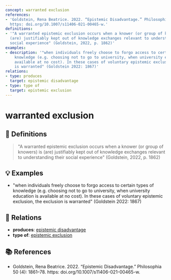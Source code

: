 ```yaml
---
concept: warranted exclusion
references:
- 'Goldstein, Rena Beatrice. 2022. “Epistemic Disadvantage.” Philosophia 50 (4): 1861–78.
  https: doi.org/10.1007/s11406-021-00465-w.'
definitions:
- '"A warranted epistemic exclusion occurs when a knower (or group of knowers) is
  (are) justifiably kept out of knowledge exchanges relevant to understanding their
  social experience" (Goldstein, 2022, p. 1862)'
examples:
- description: '"when individuals freely choose to forgo access to certain types of
    knowledge (e.g. choosing not to go to university, when university education is
    available at no cost). In these cases of voluntary epistemic exclusion, the exclusion
    is warranted" (Goldstein 2022: 1867)'
relations:
- type: produces
  target: epistemic disadvantage
- type: type of
  target: epistemic exclusion
---
```


# warranted exclusion

## 📖 Definitions

> "A warranted epistemic exclusion occurs when a knower (or group of knowers) is (are) justifiably kept out of knowledge exchanges relevant to understanding their social experience" (Goldstein, 2022, p. 1862)

## 💡 Examples

- "when individuals freely choose to forgo access to certain types of knowledge (e.g. choosing not to go to university, when university education is available at no cost). In these cases of voluntary epistemic exclusion, the exclusion is warranted" (Goldstein 2022: 1867)

## 🔗 Relations

- **produces**: [epistemic disadvantage](./epistemic-disadvantage.md)
- **type of**: [epistemic exclusion](./epistemic-exclusion.md)

## 📚 References

- Goldstein, Rena Beatrice. 2022. “Epistemic Disadvantage.” Philosophia 50 (4): 1861–78. https: doi.org/10.1007/s11406-021-00465-w.
